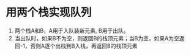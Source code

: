 # 用两个栈实现队列
1. 两个栈A和B，A用于入队装新元素, B用于出队。
2. 当出队时，如果B不为空，则返回B的栈顶元素；当B为空，如果A为空返回-1，否则A逐个出栈到B入栈，再返回B的栈顶元素
